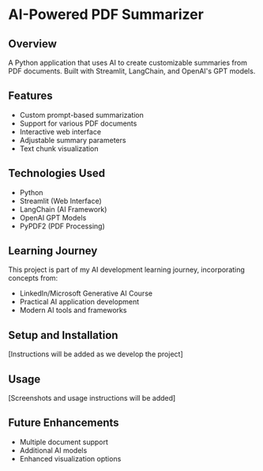 # AI-Powered PDF Summarizer

## Overview
A Python application that uses AI to create customizable summaries from PDF documents. Built with Streamlit, LangChain, and OpenAI's GPT models.

## Features
- Custom prompt-based summarization
- Support for various PDF documents
- Interactive web interface 
- Adjustable summary parameters
- Text chunk visualization

## Technologies Used
- Python
- Streamlit (Web Interface)
- LangChain (AI Framework)
- OpenAI GPT Models
- PyPDF2 (PDF Processing)

## Learning Journey
This project is part of my AI development learning journey, incorporating concepts from:
- LinkedIn/Microsoft Generative AI Course
- Practical AI application development
- Modern AI tools and frameworks

## Setup and Installation
[Instructions will be added as we develop the project]

## Usage
[Screenshots and usage instructions will be added]

## Future Enhancements
- Multiple document support
- Additional AI models  
- Enhanced visualization options
